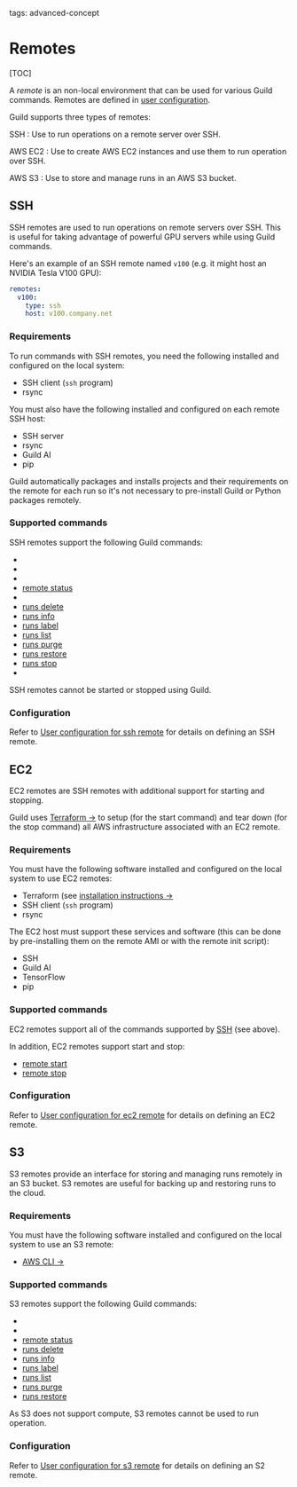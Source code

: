 tags: advanced-concept

# Remotes

[TOC]

A *remote* is an non-local environment that can be used for various
Guild commands. Remotes are defined in [user
configuration](term:user-config).

Guild supports three types of remotes:

SSH
: Use to run operations on a remote server over SSH.

AWS EC2
: Use to create AWS EC2 instances and use them to run operation over
  SSH.

AWS S3
: Use to store and manage runs in an AWS S3 bucket.

## SSH

SSH remotes are used to run operations on remote servers over
SSH. This is useful for taking advantage of powerful GPU servers while
using Guild commands.

Here's an example of an SSH remote named ``v100`` (e.g. it might host
an NVIDIA Tesla V100 GPU):

``` yaml
remotes:
  v100:
    type: ssh
    host: v100.company.net
```

### Requirements

To run commands with SSH remotes, you need the following installed and
configured on the local system:

- SSH client (`ssh` program)
- rsync

You must also have the following installed and configured on each
remote SSH host:

- SSH server
- rsync
- Guild AI
- pip

Guild automatically packages and installs projects and their
requirements on the remote for each run so it's not necessary to
pre-install Guild or Python packages remotely.

### Supported commands

SSH remotes support the following Guild commands:

- [](cmd:check)
- [](cmd:pull)
- [](cmd:push)
- [remote status](cmd:remote-status)
- [](cmd:run)
- [runs delete](cmd:runs-delete)
- [runs info](cmd:runs-info)
- [runs label](cmd:runs-label)
- [runs list](cmd:runs-list)
- [runs purge](cmd:runs-purge)
- [runs restore](cmd:runs-restore)
- [runs stop](cmd:runs-stop)
- [](cmd:watch)

SSH remotes cannot be started or stopped using Guild.

### Configuration

Refer to [User configuration for ssh
remote](/docs/reference/user-config/#ssh-remote) for details on
defining an SSH remote.

## EC2

EC2 remotes are SSH remotes with additional support for starting and
stopping.

Guild uses [Terraform ->](https://www.terraform.io/) to setup (for the
start command) and tear down (for the stop command) all AWS
infrastructure associated with an EC2 remote.

### Requirements

You must have the following software installed and configured on the
local system to use EC2 remotes:

- Terraform (see [installation instructions
  ->](https://www.terraform.io/intro/getting-started/install.html)
- SSH client (`ssh` program)
- rsync

The EC2 host must support these services and software (this can be
done by pre-installing them on the remote AMI or with the remote init
script):

- SSH
- Guild AI
- TensorFlow
- pip

### Supported commands

EC2 remotes support all of the commands supported by [SSH](#ssh) (see
above).

In addition, EC2 remotes support start and stop:

- [remote start](cmd:remote-start)
- [remote stop](cmd:remote-stop)

### Configuration

Refer to [User configuration for ec2
remote](/docs/reference/user-config/#ec2-remote) for details on
defining an EC2 remote.

## S3

S3 remotes provide an interface for storing and managing runs remotely
in an S3 bucket. S3 remotes are useful for backing up and restoring
runs to the cloud.

### Requirements

You must have the following software installed and configured on the
local system to use an S3 remote:

- [AWS CLI ->](https://docs.aws.amazon.com/cli/latest/userguide/installing.html)

### Supported commands

S3 remotes support the following Guild commands:

- [](cmd:pull)
- [](cmd:push)
- [remote status](cmd:remote-status)
- [runs delete](cmd:runs-delete)
- [runs info](cmd:runs-info)
- [runs label](cmd:runs-label)
- [runs list](cmd:runs-list)
- [runs purge](cmd:runs-purge)
- [runs restore](cmd:runs-restore)

As S3 does not support compute, S3 remotes cannot be used to run
operation.

### Configuration

Refer to [User configuration for s3
remote](/docs/reference/user-config/#s3-remote) for details on
defining an S2 remote.
